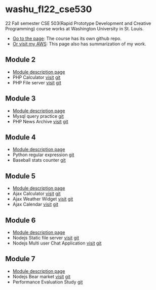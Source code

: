 # washu_fl22_cse530
22 Fall semester CSE 503(Rapid Prototype Development and Creative Programming) course works at Washington University in St. Louis.

* [Go to the page](https://github.com/cse330-fall-2022): The course has its own github repo.
* [Or visit my AWS](http://ec2-18-216-66-127.us-east-2.compute.amazonaws.com/~bcgwak/): This page also has summarization of my work.


## Module 2
+ [Module description page](https://classes.engineering.wustl.edu/cse330/index.php/Module_2)
+ PHP Calculator [visit](http://ec2-18-216-66-127.us-east-2.compute.amazonaws.com/~bcgwak/m2/cal.php) [git](https://github.com/cse330-fall-2022/module2-individual-kbckbc)
+ PHP File server [visit](http://ec2-18-216-66-127.us-east-2.compute.amazonaws.com/~bcgwak/m2g/login.php) [git](https://github.com/cse330-fall-2022/module2-group-module2-501026)

## Module 3
+ [Module description page](https://classes.engineering.wustl.edu/cse330/index.php/Module_3)
+ Mysql query practice [git](https://github.com/cse330-fall-2022/module3-individual-kbckbc)
+ PHP News Archive [visit](http://ec2-18-216-66-127.us-east-2.compute.amazonaws.com/~bcgwak/m3g/list.php) [git](https://github.com/cse330-fall-2022/module3-group-module3-501026)

## Module 4
+ [Module description page](https://classes.engineering.wustl.edu/cse330/index.php/Module_4)
+ Python regular expression [git](https://github.com/cse330-fall-2022/module4-kbckbc)
+ Baseball stats counter [git](https://github.com/cse330-fall-2022/module4-kbckbc)

## Module 5
+ [Module description page](https://classes.engineering.wustl.edu/cse330/index.php/Module_5)
+ Ajax Calculator [visit](http://ec2-18-216-66-127.us-east-2.compute.amazonaws.com/~bcgwak/m5i/cal.html) [git](https://github.com/cse330-fall-2022/module5-individual-kbckbc)
+ Ajax Weather Widget [visit](http://ec2-18-216-66-127.us-east-2.compute.amazonaws.com/~bcgwak/m5i/weather.html) [git](https://github.com/cse330-fall-2022/module5-individual-kbckbc)
+ Ajax Calendar [visit](http://ec2-18-216-66-127.us-east-2.compute.amazonaws.com/~bcgwak/m5g/cal.html) [git](https://github.com/cse330-fall-2022/module5-group-module5-501026)

## Module 6
+ [Module description page](https://classes.engineering.wustl.edu/cse330/index.php/Module_6)
+ Nodejs Static file server [visit](http://ec2-18-216-66-127.us-east-2.compute.amazonaws.com:3456/college.html) [git](https://github.com/cse330-fall-2022/module6-individual-kbckbc)
+ Nodejs Multi user Chat Application [visit](http://ec2-18-216-66-127.us-east-2.compute.amazonaws.com:3457/) [git](https://github.com/cse330-fall-2022/module6-group-module6-501026)

## Module 7
+ [Module description page](https://classes.engineering.wustl.edu/cse330/index.php/Module_7)
+ Nodejs Bear market [visit](http://ec2-18-216-66-127.us-east-2.compute.amazonaws.com:3458/) [git](https://github.com/cse330-fall-2022/creativeproject-module7-501026)
+ Performance Evaluation Study [git](https://github.com/cse330-fall-2022/performanceevaluation-501026)

